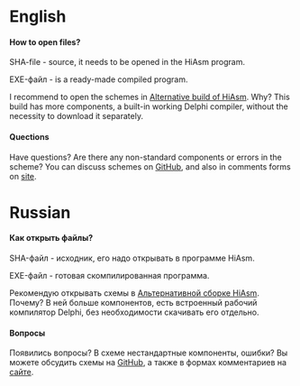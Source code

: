 # English

#### How to open files?

SHA-file - source, it needs to be opened in the HiAsm program.

EXE-файл - is a ready-made compiled program.

I recommend to open the schemes in [Alternative build of HiAsm](https://forum.hiasm.com/topic/58323).
Why? This build has more components, a built-in working Delphi compiler, without the necessity to download it separately.

#### Quections

Have questions? Are there any non-standard components or errors in the scheme?
You can discuss schemes on [GitHub](https://github.com/alekseishaklov/hiasm-opensource), and also in comments forms on [site](http://shaaprogs.tilda.ws).

# Russian

#### Как открыть файлы?

SHA-файл - исходник, его надо открывать в программе HiAsm.

EXE-файл - готовая скомпилированная программа.

Рекомендую открывать схемы в [Альтернативной сборке HiAsm](https://forum.hiasm.com/topic/58323). 
Почему? В ней больше компонентов, есть встроенный рабочий компилятор Delphi, без необходимости скачивать его отдельно.

#### Вопросы

Появились вопросы? В схеме нестандартные компоненты, ошибки? 
Вы можете обсудить схемы на [GitHub](https://github.com/alekseishaklov/hiasm-opensource), а также в формах комментариев на [сайте](http://shaaprogs.tilda.ws).

